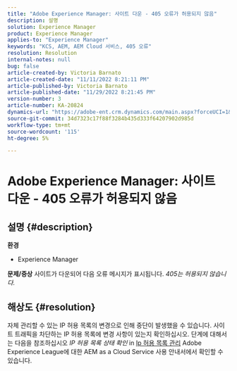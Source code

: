 ```yaml
---
title: "Adobe Experience Manager: 사이트 다운 - 405 오류가 허용되지 않음"
description: 설명
solution: Experience Manager
product: Experience Manager
applies-to: "Experience Manager"
keywords: "KCS, AEM, AEM Cloud 서비스, 405 오류"
resolution: Resolution
internal-notes: null
bug: false
article-created-by: Victoria Barnato
article-created-date: "11/11/2022 8:21:11 PM"
article-published-by: Victoria Barnato
article-published-date: "11/29/2022 8:21:45 PM"
version-number: 3
article-number: KA-20824
dynamics-url: "https://adobe-ent.crm.dynamics.com/main.aspx?forceUCI=1&pagetype=entityrecord&etn=knowledgearticle&id=392a545d-fe61-ed11-9561-6045bd006793"
source-git-commit: 34d7323c17f88f3284b435d333f64207902d985d
workflow-type: tm+mt
source-wordcount: '115'
ht-degree: 5%

---
```


# Adobe Experience Manager: 사이트 다운 - 405 오류가 허용되지 않음

## 설명 {#description}

<b>환경</b>
- Experience Manager

<b>문제/증상</b>
사이트가 다운되어 다음 오류 메시지가 표시됩니다. *405는 허용되지 않습니다.*


## 해상도 {#resolution}


자체 관리할 수 있는 IP 허용 목록의 변경으로 인해 중단이 발생했을 수 있습니다. 사이트 트래픽을 차단하는 IP 허용 목록에 변경 사항이 있는지 확인하십시오. 단계에 대해서는 다음을 참조하십시오 *IP 허용 목록 상태 확인* in [Ip 허용 목록 관리](https://experienceleague.adobe.com/docs/experience-manager-cloud-service/content/implementing/using-cloud-manager/ip-allow-lists/managing-ip-allow-lists.html?lang=en) Adobe Experience League에 대한 AEM as a Cloud Service 사용 안내서에서 확인할 수 있습니다.
